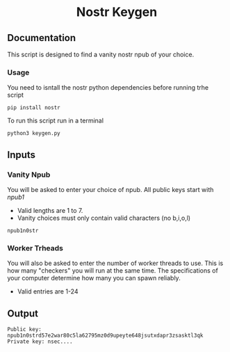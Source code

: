 <h1 align="center">Nostr Keygen</h1>

## Documentation

This script is designed to find a vanity nostr npub of your choice. 

### Usage

You need to isntall the nostr python dependencies before running trhe script

```
pip install nostr
```


To run this script run in a terminal

```
python3 keygen.py
```

## Inputs

### Vanity Npub

You will be asked to enter your choice of npub. All public keys start with *npub1* 
* Valid lengths are 1 to 7.
* Vanity choices must only contain valid characters (no b,i,o,l)

```
npub1n0str
```

### Worker Trheads

You will also be asked to enter the number of worker threads to use.
This is how many "checkers" you will run at the same time. The specifications of your computer determine how many you can spawn reliably.
* Valid entries are 1-24


## Output

```
Public key: npub1n0strd57e2war80c5la62795mz0d9upeyte648jsutxdapr3zsasktl3qk
Private key: nsec....
```


